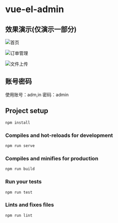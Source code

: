 # vue-el-admin

## 效果演示(仅演示一部分)

![首页](http://cdn.liweihao.cn/image/blog/20200303105216.png)

![订单管理](http://cdn.liweihao.cn/image/blog/20200303105353.png)

![文件上传](http://cdn.liweihao.cn/image/blog/20200303113940.png)
## 账号密码
使用账号：adm,in
密码：admin
## Project setup

```
npm install
```

### Compiles and hot-reloads for development
```
npm run serve
```

### Compiles and minifies for production
```
npm run build
```

### Run your tests
```
npm run test
```

### Lints and fixes files
```
npm run lint
```



